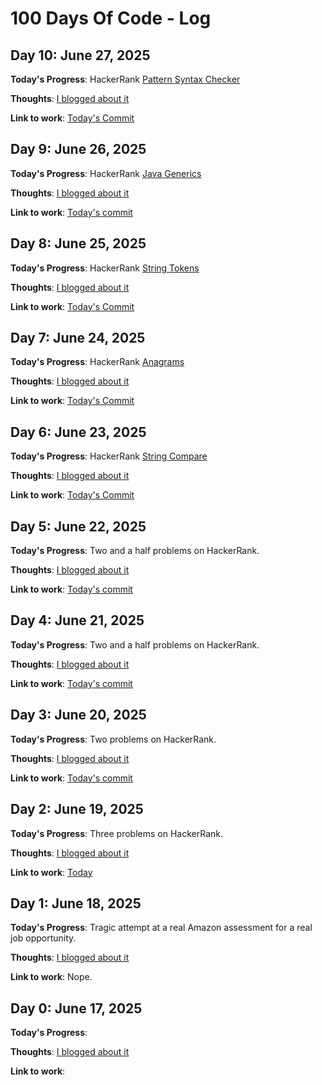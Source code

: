 # 100 Days Of Code - Log

## Day 10: June 27, 2025
**Today's Progress**:
HackerRank [Pattern Syntax Checker](https://www.hackerrank.com/challenges/pattern-syntax-checker/problem?isFullScreen=true)

**Thoughts**:
[I blogged about it](https://stephanietech.net/blog/2025/06/27/Day-10-100-days-of-code)

**Link to work**:
[Today's Commit](https://github.com/SFoskitt/coding-problems/commit/0816551fce950a9189a8c93a3b40de35fdacefc9)


## Day 9: June 26, 2025
**Today's Progress**:
HackerRank [Java Generics](https://www.hackerrank.com/challenges/java-generics/problem?isFullScreen=true)

**Thoughts**:
[I blogged about it](https://stephanietech.net/blog/2025/06/26/Day-9-100-days-of-code)

**Link to work**:
[Today's commit](https://github.com/SFoskitt/coding-problems/commit/ae7aea3c5fbe81ac564073e00add790b46bf0e4b)


## Day 8: June 25, 2025
**Today's Progress**:
HackerRank [String Tokens](https://www.hackerrank.com/challenges/java-string-tokens/problem?isFullScreen=true)

**Thoughts**:
[I blogged about it](https://stephanietech.net/blog/2025/06/25/Day-8-100-days-of-code)

**Link to work**:
[Today's Commit](https://github.com/SFoskitt/coding-problems/commit/604cffbdd7bfbc398f239b40e1637db763f10e0e)


## Day 7: June 24, 2025
**Today's Progress**:
HackerRank [Anagrams](https://www.hackerrank.com/challenges/java-anagrams/problem?isFullScreen=true)

**Thoughts**:
[I blogged about it](https://stephanietech.net/blog/2025/06/24/Day-7-100-days-of-code)

**Link to work**:
[Today's Commit](https://github.com/SFoskitt/coding-problems/commit/bd199a9a2a90d3cbeb98b4fa306de7b6c14dcfaa)


## Day 6: June 23, 2025
**Today's Progress**:
HackerRank [String Compare](https://www.hackerrank.com/challenges/java-string-compare/problem?isFullScreen=true)

**Thoughts**:
[I blogged about it](https://stephanietech.net/blog/2025/06/23/Day-6-100-days-of-code)

**Link to work**:
[Today's Commit](https://github.com/SFoskitt/coding-problems/commit/5c923e56e634a08768798e03ec006002e01a4eb6)


## Day 5: June 22, 2025
**Today's Progress**:
Two and a half problems on HackerRank.

**Thoughts**:
[I blogged about it](https://stephanietech.net/blog/2025/06/22/Day-5-100-days-of-code)

**Link to work**:
[Today's commit](https://github.com/SFoskitt/coding-problems/commit/cda051adc01607951673cf58a132fa3f97359534)


## Day 4: June 21, 2025
**Today's Progress**:
Two and a half problems on HackerRank.

**Thoughts**:
[I blogged about it](https://stephanietech.net/blog/2025/06/21/day-4-100-days-of-code)

**Link to work**:
[Today's commit](https://github.com/SFoskitt/coding-problems/commit/56117374623b8a9a588675913475a005249bd37d)


## Day 3: June 20, 2025
**Today's Progress**:
Two problems on HackerRank.

**Thoughts**:
[I blogged about it](https://stephanietech.net/blog/blog.html)

**Link to work**:
[Today's commit](https://github.com/SFoskitt/coding-problems/commit/1b88c0d07a3ba287114b8b6726c1f65c8f03320c)


## Day 2: June 19, 2025
**Today's Progress**: 
Three problems on HackerRank.

**Thoughts**:
[I blogged about it](https://stephanietech.net/blog/2025/06/19/Day-2-100-days-of-code)

**Link to work**: 
[Today](https://github.com/SFoskitt/coding-problems/commit/7523ea14d9094baf293d9072f3befb13229b629c)


## Day 1: June 18, 2025
**Today's Progress**: 
Tragic attempt at a real Amazon assessment for a real job opportunity.

**Thoughts**:
[I blogged about it](https://stephanietech.net/blog/2025/06/18/Day-1-100-days-of-code)

**Link to work**: 
Nope.


## Day 0: June 17, 2025
**Today's Progress**: 

**Thoughts**:
[I blogged about it](https://stephanietech.net/blog/2025/06/17/Day-0-100-days-of-code)

**Link to work**: 

